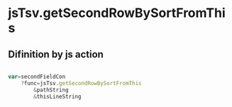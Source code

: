 # jsTsv.getSecondRowBySortFromThis

## Difinition by js action

```js.js

var=secondFieldCon
	?func=jsTsv.getSecondRowBySortFromThis
		&pathString
		&thisLineString
```


